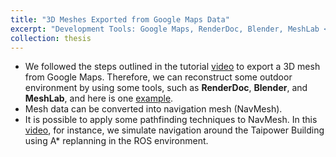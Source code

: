```yaml
---
title: "3D Meshes Exported from Google Maps Data"
excerpt: "Development Tools: Google Maps, RenderDoc, Blender, MeshLab <br/><img src='/images/pathfinding_navmesh_google_maps.png'>"
collection: thesis
---
```

* We followed the steps outlined in the tutorial [video](https://youtu.be/My5HoPfOxfg) to export a 3D mesh from Google Maps. Therefore, we can reconstruct some outdoor environment by using some tools, such as <b>RenderDoc</b>,  <b>Blender</b>, and  <b>MeshLab</b>, and here is one [example](https://youtu.be/5EoV0rVEZxU).  
* Mesh data can be converted into navigation mesh (NavMesh). 
* It is possible to apply some pathfinding techniques to NavMesh. In this [video](https://youtu.be/UOYX1XrR7Uo), for instance, we simulate navigation around the Taipower Building using A* replanning in the ROS environment.